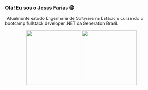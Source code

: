 ### Olá! Eu sou o Jesus Farias 😁

-Atualmente estudo Engenharia de Software na Estácio e cursando o bootcamp fullstack developer .NET da Generation Brasil.
<div align = "center">
  <img height="180em" src="https://github-readme-stats.vercel.app/api?username=fariassjesus&show_icons=true&theme=tokyonight&include_all_commits=true&count_private=true"/>
  <img height="180em" src="https://github-readme-stats.vercel.app/api/top-langs/?username=fariassjesus&layout=compact&langs_count=7&theme=tokyonight"/>

</div>
